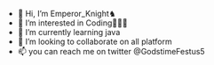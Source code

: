 - 👋 Hi, I’m Emperor_Knight♞
- 👀 I’m interested in Coding👨🏻‍💻
- 🌱 I’m currently learning java
- 💞️ I’m looking to collaborate on all platform
- 📫 you can reach me on twitter @GodstimeFestus5


